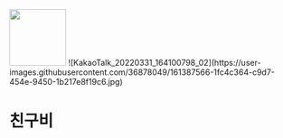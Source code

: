 <img src="https://user-images.githubusercontent.com/36878049/161387566-1fc4c364-c9d7-454e-9450-1b217e8f19c6.jpg" width="100" height="100">
![KakaoTalk_20220331_164100798_02](https://user-images.githubusercontent.com/36878049/161387566-1fc4c364-c9d7-454e-9450-1b217e8f19c6.jpg)

# 친구비
